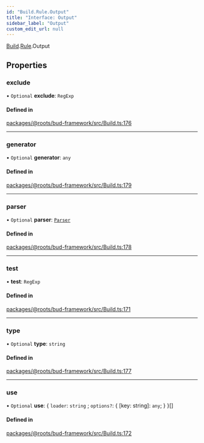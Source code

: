 ```yaml
---
id: "Build.Rule.Output"
title: "Interface: Output"
sidebar_label: "Output"
custom_edit_url: null
---
```


[Build](../modules/Build.md).[Rule](../modules/Build.Rule.md).Output

## Properties

### exclude

• `Optional` **exclude**: `RegExp`

#### Defined in

[packages/@roots/bud-framework/src/Build.ts:176](https://github.com/roots/bud/blob/f85a5e1be/packages/@roots/bud-framework/src/Build.ts#L176)

___

### generator

• `Optional` **generator**: `any`

#### Defined in

[packages/@roots/bud-framework/src/Build.ts:179](https://github.com/roots/bud/blob/f85a5e1be/packages/@roots/bud-framework/src/Build.ts#L179)

___

### parser

• `Optional` **parser**: [`Parser`](Build.Rule.Parser.md)

#### Defined in

[packages/@roots/bud-framework/src/Build.ts:178](https://github.com/roots/bud/blob/f85a5e1be/packages/@roots/bud-framework/src/Build.ts#L178)

___

### test

• **test**: `RegExp`

#### Defined in

[packages/@roots/bud-framework/src/Build.ts:171](https://github.com/roots/bud/blob/f85a5e1be/packages/@roots/bud-framework/src/Build.ts#L171)

___

### type

• `Optional` **type**: `string`

#### Defined in

[packages/@roots/bud-framework/src/Build.ts:177](https://github.com/roots/bud/blob/f85a5e1be/packages/@roots/bud-framework/src/Build.ts#L177)

___

### use

• `Optional` **use**: { `loader`: `string` ; `options?`: { [key: string]: `any`;  }  }[]

#### Defined in

[packages/@roots/bud-framework/src/Build.ts:172](https://github.com/roots/bud/blob/f85a5e1be/packages/@roots/bud-framework/src/Build.ts#L172)
